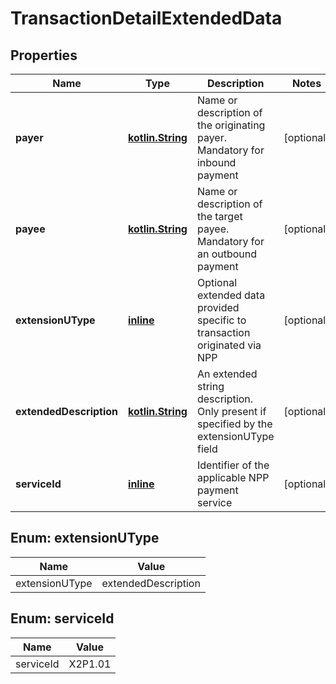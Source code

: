 # TransactionDetailExtendedData

## Properties
Name | Type | Description | Notes
------------ | ------------- | ------------- | -------------
**payer** | [**kotlin.String**](.md) | Name or description of the originating payer.  Mandatory for inbound payment |  [optional]
**payee** | [**kotlin.String**](.md) | Name or description of the target payee. Mandatory for an outbound payment |  [optional]
**extensionUType** | [**inline**](#ExtensionUTypeEnum) | Optional extended data provided specific to transaction originated via NPP |  [optional]
**extendedDescription** | [**kotlin.String**](.md) | An extended string description. Only present if specified by the extensionUType field |  [optional]
**serviceId** | [**inline**](#ServiceIdEnum) | Identifier of the applicable NPP payment service |  [optional]

<a name="ExtensionUTypeEnum"></a>
## Enum: extensionUType
Name | Value
---- | -----
extensionUType | extendedDescription

<a name="ServiceIdEnum"></a>
## Enum: serviceId
Name | Value
---- | -----
serviceId | X2P1.01
